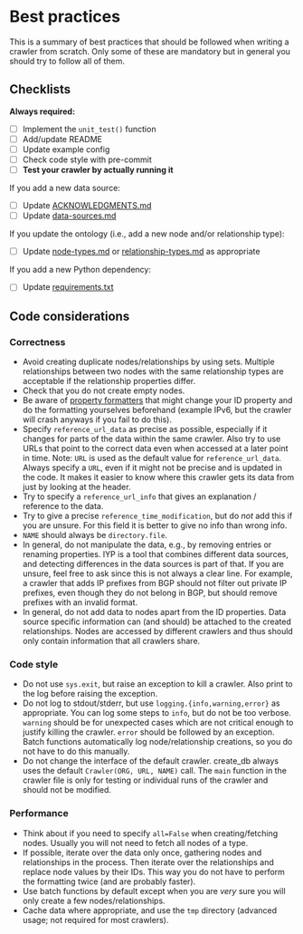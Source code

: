 # Best practices

This is a summary of best practices that should be followed when writing a crawler from
scratch. Only some of these are mandatory but in general you should try to follow all of
them.

## Checklists

**Always required:**

- [ ] Implement the `unit_test()` function
- [ ] Add/update README
- [ ] Update example config
- [ ] Check code style with pre-commit
- [ ] **Test your crawler by actually running it**

If you add a new data source:

- [ ] Update [ACKNOWLEDGMENTS.md](../ACKNOWLEDGMENTS.md)
- [ ] Update [data-sources.md](data-sources.md)

If you update the ontology (i.e., add a new node and/or relationship type):

- [ ] Update [node-types.md](node-types.md) or
  [relationship-types.md](relationship-types.md) as appropriate

If you add a new Python dependency:

- [ ] Update [requirements.txt](../requirements.txt)

## Code considerations

### Correctness

- Avoid creating duplicate nodes/relationships by using sets. Multiple relationships
  between two nodes with the same relationship types are acceptable if the relationship
  properties differ.
- Check that you do not create empty nodes.
- Be aware of [property
  formatters](https://github.com/InternetHealthReport/internet-yellow-pages/blob/main/iyp/__init__.py#L17)
  that might change your ID property and do the
  formatting yourselves beforehand (example IPv6, but the crawler will crash anyways if
  you fail to do this).
- Specify `reference_url_data` as precise as possible, especially if it changes for
  parts of the data within the same crawler. Also try to use URLs that point to the
  correct data even when accessed at a later point in time. Note: `URL` is used as the
  default value for `reference_url_data`. Always specify a `URL`, even if it might not
  be precise and is updated in the code. It makes it easier to know where this crawler
  gets its data from just by looking at the header.
- Try to specify a `reference_url_info` that gives an explanation / reference to the
  data.
- Try to give a precise `reference_time_modification`, but do *not* add this if you are
  unsure. For this field it is better to give no info than wrong info.
- `NAME` should always be `directory.file`.
- In general, do not manipulate the data, e.g., by removing entries or renaming
  properties. IYP is a tool that combines different data sources, and detecting
  differences in the data sources is part of that. If you are unsure, feel free to ask
  since this is not always a clear line. For example, a crawler that adds IP prefixes
  from BGP should not filter out private IP prefixes, even though they do not belong in
  BGP, but should remove prefixes with an invalid format.
- In general, do not add data to nodes apart from the ID properties. Data source
  specific information can (and should) be attached to the created relationships. Nodes
  are accessed by different crawlers and thus should only contain information that all
  crawlers share.
  
### Code style

- Do not use `sys.exit`, but raise an exception to kill a crawler. Also print to the log
  before raising the exception.
- Do not log to stdout/stderr, but use `logging.{info,warning,error}` as appropriate.
  You can log some steps to `info`, but do not be too verbose. `warning` should be for
  unexpected cases which are not critical enough to justify killing the crawler. `error`
  should be followed by an exception. Batch functions automatically log
  node/relationship creations, so you do not have to do this manually.
- Do not change the interface of the default crawler. create_db always uses the default
  `Crawler(ORG, URL, NAME)` call. The `main` function in the crawler file is only for
  testing or individual runs of the crawler and should not be modified.

### Performance

- Think about if you need to specify `all=False` when creating/fetching nodes. Usually
  you will not need to fetch all nodes of a type.
- If possible, iterate over the data only once, gathering nodes and relationships in the
  process. Then iterate over the relationships and replace node values by their IDs.
  This way you do not have to perform the formatting twice (and are probably faster).
- Use batch functions by default except when you are *very* sure you will only create a
  few nodes/relationships.
- Cache data where appropriate, and use the `tmp` directory (advanced usage; not
  required for most crawlers).
